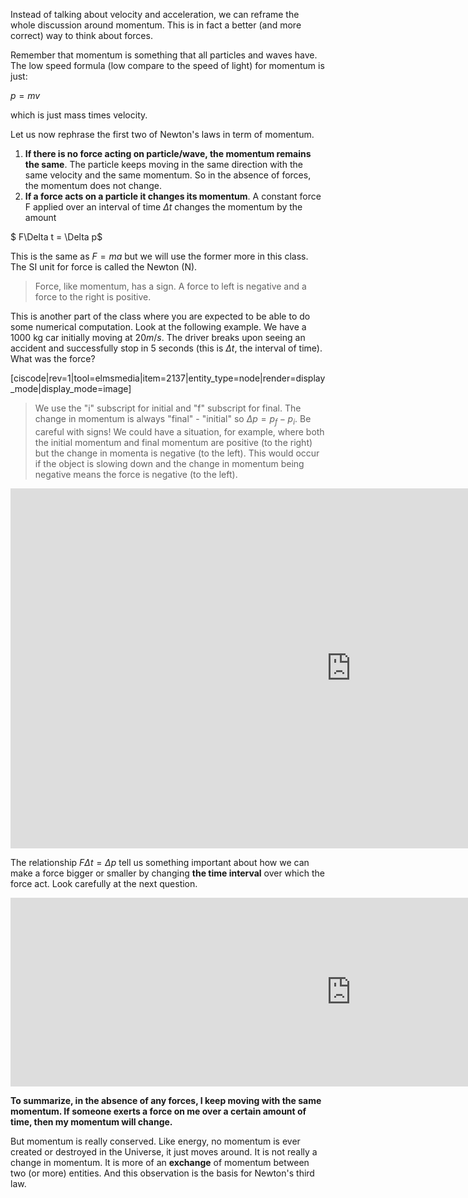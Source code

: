 Instead of talking about velocity and acceleration, we can reframe the whole discussion around momentum. This is in fact a better (and more correct) way to think about forces.

Remember that momentum is something that all particles and waves have. The low speed formula (low compare to the speed of light) for momentum is just:

$p = mv$

which is just mass times velocity.

Let us now rephrase the first two of Newton's laws in term of momentum.

1. **If there is no force acting on particle/wave, the momentum remains the same**. The particle keeps moving in the same direction with the same velocity and the same momentum. So in the absence of forces, the momentum does not change.
2. **If a force acts on a particle it changes its momentum**. A constant force F applied over an interval of time $\Delta t$ changes the momentum by the amount

$ F\Delta t = \Delta p$

This is the same as $F=ma$ but we will use the former more in this class. The SI unit for force is called the Newton (N). 

> Force, like momentum, has a sign. A force to left is negative and a force to the right is positive. 

This is another part of the class where you are expected to be able to do some numerical computation. Look at the following example. We have a 1000 kg car initially moving at $20 m/s$. The driver breaks upon seeing an accident and successfully stop in 5 seconds (this is $\Delta t$, the interval of time). What was the force?

[ciscode|rev=1|tool=elmsmedia|item=2137|entity_type=node|render=display_mode|display_mode=image]

> We use the "i" subscript for initial and "f" subscript for final. The change in momentum is always "final" - "initial" so $\Delta p= p_f-p_i$. Be careful with signs! We could have a situation, for example, where both the initial momentum and final momentum are positive (to the right) but the change in momenta is negative (to the left). This would occur if the object is slowing down and the change in momentum being negative means the force is negative (to the left). 

<iframe src="https://h5p.org/h5p/embed/84159" width="1090" height="576" frameborder="0" allowfullscreen="allowfullscreen"></iframe><script src="https://h5p.org/sites/all/modules/h5p/library/js/h5p-resizer.js" charset="UTF-8"></script>

The relationship $F\Delta t = \Delta p$ tell us something important about how we can make a force bigger or smaller by changing **the time interval** over which the force act. Look carefully at the next question.

<iframe src="https://h5p.org/h5p/embed/84162" width="1090" height="302" frameborder="0" allowfullscreen="allowfullscreen"></iframe><script src="https://h5p.org/sites/all/modules/h5p/library/js/h5p-resizer.js" charset="UTF-8"></script>

**To summarize, in the absence of any forces, I keep moving with the same momentum. If someone exerts a force on me over a certain amount of time, then my momentum will change.**

But momentum is really conserved. Like energy, no momentum is ever created or destroyed in the Universe, it just moves around. It is not really a change in momentum. It is more of an **exchange** of momentum between two (or more) entities. And this observation is the basis for Newton's third law.